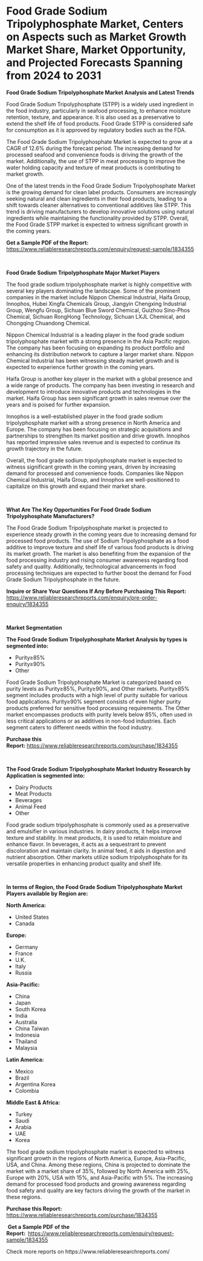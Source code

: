 <p><h1>Food Grade Sodium Tripolyphosphate Market, Centers on Aspects such as Market Growth Market Share, Market Opportunity, and Projected Forecasts Spanning from 2024 to 2031</h1></p><p><strong>Food Grade Sodium Tripolyphosphate Market Analysis and Latest Trends</strong></p>
<p><p>Food Grade Sodium Tripolyphosphate (STPP) is a widely used ingredient in the food industry, particularly in seafood processing, to enhance moisture retention, texture, and appearance. It is also used as a preservative to extend the shelf life of food products. Food Grade STPP is considered safe for consumption as it is approved by regulatory bodies such as the FDA.</p><p>The Food Grade Sodium Tripolyphosphate Market is expected to grow at a CAGR of 12.6% during the forecast period. The increasing demand for processed seafood and convenience foods is driving the growth of the market. Additionally, the use of STPP in meat processing to improve the water holding capacity and texture of meat products is contributing to market growth.</p><p>One of the latest trends in the Food Grade Sodium Tripolyphosphate Market is the growing demand for clean label products. Consumers are increasingly seeking natural and clean ingredients in their food products, leading to a shift towards cleaner alternatives to conventional additives like STPP. This trend is driving manufacturers to develop innovative solutions using natural ingredients while maintaining the functionality provided by STPP. Overall, the Food Grade STPP market is expected to witness significant growth in the coming years.</p></p>
<p><strong>Get a Sample PDF of the Report:&nbsp;</strong> <a href="https://www.reliableresearchreports.com/enquiry/request-sample/1834355">https://www.reliableresearchreports.com/enquiry/request-sample/1834355</a></p>
<p>&nbsp;</p>
<p><strong>Food Grade Sodium Tripolyphosphate Major Market Players</strong></p>
<p><p>The food grade sodium tripolyphosphate market is highly competitive with several key players dominating the landscape. Some of the prominent companies in the market include Nippon Chemical Industrial, Haifa Group, Innophos, Hubei Xingfa Chemicals Group, Jiangyin Chengxing Industrial Group, Wengfu Group, Sichuan Blue Sword Chemical, Guizhou Sino-Phos Chemical, Sichuan RongHong Technology, Sichuan LXJL Chemical, and Chongqing Chuandong Chemical.</p><p>Nippon Chemical Industrial is a leading player in the food grade sodium tripolyphosphate market with a strong presence in the Asia Pacific region. The company has been focusing on expanding its product portfolio and enhancing its distribution network to capture a larger market share. Nippon Chemical Industrial has been witnessing steady market growth and is expected to experience further growth in the coming years.</p><p>Haifa Group is another key player in the market with a global presence and a wide range of products. The company has been investing in research and development to introduce innovative products and technologies in the market. Haifa Group has seen significant growth in sales revenue over the years and is poised for further expansion.</p><p>Innophos is a well-established player in the food grade sodium tripolyphosphate market with a strong presence in North America and Europe. The company has been focusing on strategic acquisitions and partnerships to strengthen its market position and drive growth. Innophos has reported impressive sales revenue and is expected to continue its growth trajectory in the future.</p><p>Overall, the food grade sodium tripolyphosphate market is expected to witness significant growth in the coming years, driven by increasing demand for processed and convenience foods. Companies like Nippon Chemical Industrial, Haifa Group, and Innophos are well-positioned to capitalize on this growth and expand their market share.</p></p>
<p>&nbsp;</p>
<p><strong>What Are The Key Opportunities For Food Grade Sodium Tripolyphosphate Manufacturers?</strong></p>
<p><p>The Food Grade Sodium Tripolyphosphate market is projected to experience steady growth in the coming years due to increasing demand for processed food products. The use of Sodium Tripolyphosphate as a food additive to improve texture and shelf life of various food products is driving its market growth. The market is also benefiting from the expansion of the food processing industry and rising consumer awareness regarding food safety and quality. Additionally, technological advancements in food processing techniques are expected to further boost the demand for Food Grade Sodium Tripolyphosphate in the future.</p></p>
<p><strong>Inquire or Share Your Questions If Any Before Purchasing This Report:</strong> <a href="https://www.reliableresearchreports.com/enquiry/pre-order-enquiry/1834355">https://www.reliableresearchreports.com/enquiry/pre-order-enquiry/1834355</a></p>
<p>&nbsp;</p>
<p><strong>Market Segmentation</strong></p>
<p><strong>The Food Grade Sodium Tripolyphosphate Market Analysis by types is segmented into:</strong></p>
<p><ul><li>Purity≥85%</li><li>Purity≥90%</li><li>Other</li></ul></p>
<p><p>Food Grade Sodium Tripolyphosphate Market is categorized based on purity levels as Purity≥85%, Purity≥90%, and Other markets. Purity≥85% segment includes products with a high level of purity suitable for various food applications. Purity≥90% segment consists of even higher purity products preferred for sensitive food processing requirements. The Other market encompasses products with purity levels below 85%, often used in less critical applications or as additives in non-food industries. Each segment caters to different needs within the food industry.</p></p>
<p><strong>Purchase this Report:&nbsp;</strong><a href="https://www.reliableresearchreports.com/purchase/1834355">https://www.reliableresearchreports.com/purchase/1834355</a></p>
<p>&nbsp;</p>
<p><strong>The Food Grade Sodium Tripolyphosphate Market Industry Research by Application is segmented into:</strong></p>
<p><ul><li>Dairy Products</li><li>Meat Products</li><li>Beverages</li><li>Animal Feed</li><li>Other</li></ul></p>
<p><p>Food grade sodium tripolyphosphate is commonly used as a preservative and emulsifier in various industries. In dairy products, it helps improve texture and stability. In meat products, it is used to retain moisture and enhance flavor. In beverages, it acts as a sequestrant to prevent discoloration and maintain clarity. In animal feed, it aids in digestion and nutrient absorption. Other markets utilize sodium tripolyphosphate for its versatile properties in enhancing product quality and shelf life.</p></p>
<p>&nbsp;</p>
<p><strong>In terms of Region, the Food Grade Sodium Tripolyphosphate Market Players available by Region are:</strong></p>
<p>
    <p> <strong> North America: </strong>
        <ul>
            <li>United States</li>
            <li>Canada</li>
        </ul>
        </p> 
    <p> <strong> Europe: </strong>
        <ul>
            <li>Germany</li>
            <li>France</li>
            <li>U.K.</li>
            <li>Italy</li>
            <li>Russia</li>
        </ul>
        </p> 
    <p> <strong> Asia-Pacific: </strong>
        <ul>
            <li>China</li>
            <li>Japan</li>
            <li>South Korea</li>
            <li>India</li>
            <li>Australia</li>
            <li>China Taiwan</li>
            <li>Indonesia</li>
            <li>Thailand</li>
            <li>Malaysia</li>
        </ul>
        </p> 
    <p> <strong> Latin America: </strong>
        <ul>
            <li>Mexico</li>
            <li>Brazil</li>
            <li>Argentina Korea</li>
            <li>Colombia</li>
        </ul>
        </p> 
    <p> <strong> Middle East & Africa: </strong>
        <ul>
            <li>Turkey</li>
            <li>Saudi</li>
            <li>Arabia</li>
            <li>UAE</li>
            <li>Korea</li>
        </ul>
    </p>
    </p>
<p><p>The food grade sodium tripolyphosphate market is expected to witness significant growth in the regions of North America, Europe, Asia-Pacific, USA, and China. Among these regions, China is projected to dominate the market with a market share of 35%, followed by North America with 25%, Europe with 20%, USA with 15%, and Asia-Pacific with 5%. The increasing demand for processed food products and growing awareness regarding food safety and quality are key factors driving the growth of the market in these regions.</p></p>
<p><strong>Purchase this Report: </strong><a href="https://www.reliableresearchreports.com/purchase/1834355">https://www.reliableresearchreports.com/purchase/1834355</a></p>
<p>&nbsp;<strong>Get a Sample PDF of the Report:&nbsp;&nbsp;</strong><a href="https://www.reliableresearchreports.com/enquiry/request-sample/1834355">https://www.reliableresearchreports.com/enquiry/request-sample/1834355</a></p>
<p><strong></strong></p>
<p>Check more reports on https://www.reliableresearchreports.com/</p>
